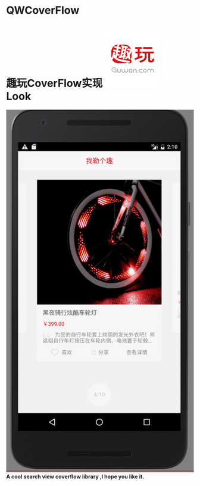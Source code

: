 # QWCoverFlow
趣玩CoverFlow实现
![alt](https://github.com/kealsoul/QWCoverFlow/blob/master/icon.png)  
__Look__
==
![alt](https://github.com/kealsoul/QWCoverFlow/blob/master/GIF.gif)  
__A cool search view coverflow library ,I hope you like it.__

